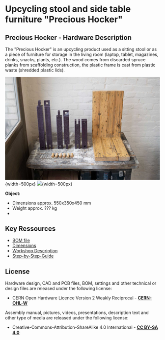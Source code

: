 <!--
SPDX-FileCopyrightText: regenholz <mail@regenholz.de>

SPDX-License-Identifier: CC-BY-SA-4.0
-->

# Upcycling stool and side table furniture "Precious Hocker"

## Precious Hocker - Hardware Description

The "Precious Hocker" is an upcycling product used as a sitting stool or as a piece of furniture for storage in the living room (laptop, tablet, magazines, drinks, snacks, plants, etc.). The wood comes from discarded spruce planks from scaffolding construction, the plastic frame is cast from plastic waste (shredded plastic lids).

![pic](res/assets/media/img/regenholz_precious-hocker_components.jpg){width=500px} ![](res/assets/media/img/regenholz_precious-hocker_rotation_800x800.gif){width=500px}

**Object:**

- Dimensions approx. 550x350x450 mm
- Weight approx. ??? kg
- 

## Key Ressources

- [BOM file](bom.csv)
- [Dimensions](src/mech/dimension-drawing.md)
- [Workshop Description](doc/workshops/build/workshop-description+agenda_de.md)
- [Step-by-Step-Guide](doc/workshops/build/step-by-step_build-guideline.md)

## License

Hardware design, CAD and PCB files, BOM, settings and other technical or design files are released under the following license:
- CERN Open Hardware Licence Version 2 Weakly Reciprocal - **[CERN-OHL-W](/LICENSES/LICENSE_CERN_OHL_W_V2.txt)**

Assembly manual, pictures, videos, presentations, description text and other type of media are released under the following license:
- Creative-Commons-Attribution-ShareAlike 4.0 International - **[CC BY-SA 4.0](/LICENSES/LICENSE_CC_BY_SA_4.0.txt)**
